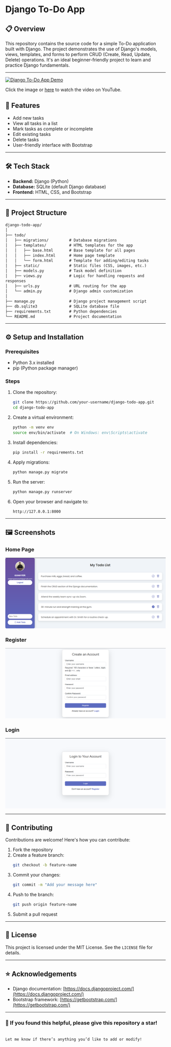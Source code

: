 # Django To-Do App  

## 📋 Overview  
This repository contains the source code for a simple To-Do application built with Django. The project demonstrates the use of Django's models, views, templates, and forms to perform CRUD (Create, Read, Update, Delete) operations. It's an ideal beginner-friendly project to learn and practice Django fundamentals.  

---

[![Django To-Do App Demo](thumb.png)](https://www.youtube.com/watch?v=7tGZOq4ODNM)  

Click the image or [here](https://www.youtube.com/watch?v=7tGZOq4ODNM) to watch the video on YouTube.

## 🚀 Features  
- Add new tasks  
- View all tasks in a list  
- Mark tasks as complete or incomplete  
- Edit existing tasks  
- Delete tasks  
- User-friendly interface with Bootstrap  

---

## 🛠️ Tech Stack  
- **Backend:** Django (Python)  
- **Database:** SQLite (default Django database)  
- **Frontend:** HTML, CSS, and Bootstrap  

---

## 📂 Project Structure  

```plaintext
django-todo-app/
│
├── todo/
│   ├── migrations/         # Database migrations
│   ├── templates/          # HTML templates for the app
│   │   ├── base.html       # Base template for all pages
│   │   ├── index.html      # Home page template
│   │   └── form.html       # Template for adding/editing tasks
│   ├── static/             # Static files (CSS, images, etc.)
│   ├── models.py           # Task model definition
│   ├── views.py            # Logic for handling requests and responses
│   ├── urls.py             # URL routing for the app
│   └── admin.py            # Django admin customization
│
├── manage.py               # Django project management script
├── db.sqlite3              # SQLite database file
├── requirements.txt        # Python dependencies
└── README.md               # Project documentation
```  

---

## ⚙️ Setup and Installation  

### Prerequisites  
- Python 3.x installed  
- pip (Python package manager)  

### Steps  
1. Clone the repository:  
   ```bash
   git clone https://github.com/your-username/django-todo-app.git
   cd django-todo-app
   ```  

2. Create a virtual environment:  
   ```bash
   python -m venv env
   source env/bin/activate  # On Windows: env\Scripts\activate
   ```  

3. Install dependencies:  
   ```bash
   pip install -r requirements.txt
   ```  

4. Apply migrations:  
   ```bash
   python manage.py migrate
   ```  

5. Run the server:  
   ```bash
   python manage.py runserver
   ```  

6. Open your browser and navigate to:  
   ```
   http://127.0.0.1:8000
   ```  

---

## 🖼️ Screenshots  
### Home Page  
![Home Page](Screenshot.png)  

### Register
![Add Task](register.png)  

### Login
![Add Task](login.png)  

---

## 🤝 Contributing  
Contributions are welcome! Here's how you can contribute:  
1. Fork the repository  
2. Create a feature branch:  
   ```bash
   git checkout -b feature-name
   ```  
3. Commit your changes:  
   ```bash
   git commit -m "Add your message here"
   ```  
4. Push to the branch:  
   ```bash
   git push origin feature-name
   ```  
5. Submit a pull request  

---

## 📜 License  
This project is licensed under the MIT License. See the `LICENSE` file for details.  

---

## ⭐ Acknowledgements  
- Django documentation: [https://docs.djangoproject.com/](https://docs.djangoproject.com/)  
- Bootstrap framework: [https://getbootstrap.com/](https://getbootstrap.com/)  

---

### 🌟 If you found this helpful, please give this repository a star!
```  

Let me know if there’s anything you’d like to add or modify!
